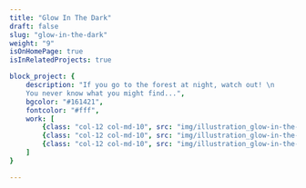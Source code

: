 ```yaml
---
title: "Glow In The Dark"
draft: false
slug: "glow-in-the-dark"
weight: "9"
isOnHomePage: true
isInRelatedProjects: true

block_project: {
	description: "If you go to the forest at night, watch out! \n
	You never know what you might find...",
	bgcolor: "#161421",
	fontcolor: "#fff",
	work: [ 
		{class: "col-12 col-md-10", src: "img/illustration_glow-in-the-dark-01.jpg"},
		{class: "col-12 col-md-10", src: "img/illustration_glow-in-the-dark-02.jpg"},
		{class: "col-12 col-md-10", src: "img/illustration_glow-in-the-dark-03.jpg"}
	]
}

---
```

